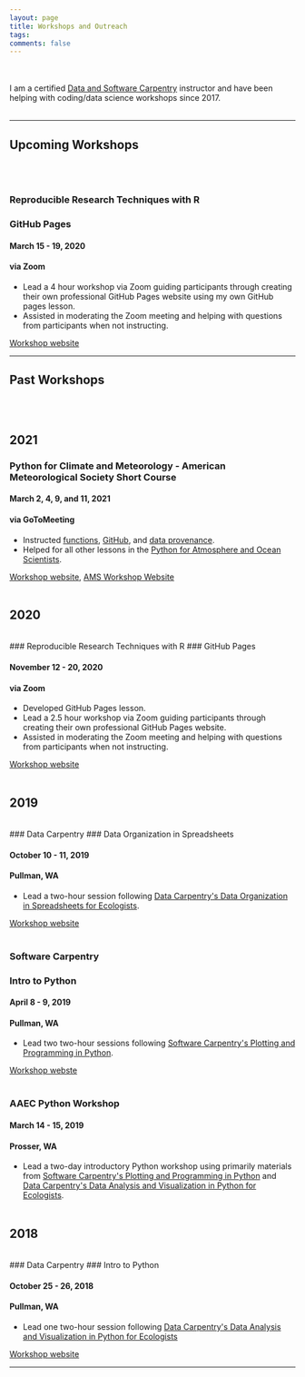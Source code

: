 ```yaml
---
layout: page
title: Workshops and Outreach
tags:
comments: false
---
```


<br><br>
I am a certified <a href = "https://carpentries.org/">Data and Software Carpentry</a> instructor and have been helping with coding/data science workshops since 2017.
<br><br>

---

## Upcoming Workshops
<br><br>
### Reproducible Research Techniques with R
### GitHub Pages

#### March 15 - 19, 2020
#### via Zoom

- Lead a 4 hour workshop via Zoom guiding participants through creating their own professional GitHub Pages website using my own GitHub pages lesson. 
- Assisted in moderating the Zoom meeting and helping with questions from participants when not instructing.

[Workshop website](https://cereo.wsu.edu/reproducible-r-workshop/)

---

## Past Workshops
<br><br>
## 2021


### Python for Climate and Meteorology - American Meteorological Society Short Course

#### March 2, 4, 9, and 11, 2021
#### via GoToMeeting

- Instructed [functions](https://carpentrieslab.github.io/python-aos-lesson/03-functions/index.html), [GitHub](https://carpentrieslab.github.io/python-aos-lesson/06-github/index.html), and [data provenance](https://carpentrieslab.github.io/python-aos-lesson/09-provenance/index.html).
- Helped for all other lessons in the [Python for Atmosphere and Ocean Scientists](https://carpentrieslab.github.io/python-aos-lesson/).

[Workshop website](https://damienirving.github.io/2021-03-02-ams/), [AMS Workshop Website](https://www.ametsoc.org/index.cfm/ams/education-careers/careers/professional-development/short-courses1/python-for-climate-and-meteorology/)
<br><br>

## 2020
<br>
### Reproducible Research Techniques with R 
### GitHub Pages

#### November 12 - 20, 2020
#### via Zoom

- Developed GitHub Pages lesson.
- Lead a 2.5 hour workshop via Zoom guiding participants through creating their own professional GitHub Pages website. 
- Assisted in moderating the Zoom meeting and helping with questions from participants when not instructing.

[Workshop website](https://cereo.wsu.edu/reproducible-r-workshop/)
<br><br>

## 2019
<br>
### Data Carpentry
### Data Organization in Spreadsheets

#### October 10 - 11, 2019
#### Pullman, WA
- Lead a two-hour session following [Data Carpentry's Data Organization in Spreadsheets for Ecologists](https://datacarpentry.org/spreadsheet-ecology-lesson/).

[Workshop website](https://mbrousil.github.io/2019-10-10-wsu/)
<br><br>

### Software Carpentry 
### Intro to Python

#### April 8 - 9, 2019
#### Pullman, WA
- Lead two two-hour sessions following [Software Carpentry's Plotting and Programming in Python](http://swcarpentry.github.io/python-novice-gapminder/).

[Workshop webste](https://mbrousil.github.io/2019-04-08-wsu/)
<br><br>

### AAEC Python Workshop

#### March 14 - 15, 2019
#### Prosser, WA
- Lead a two-day introductory Python workshop using primarily materials from [Software Carpentry's Plotting and Programming in Python](http://swcarpentry.github.io/python-novice-gapminder/) and [Data Carpentry's Data Analysis and Visualization in Python for Ecologists](https://datacarpentry.org/python-ecology-lesson/).
<br><br>

## 2018
<br>
### Data Carpentry
### Intro to Python

#### October 25 - 26, 2018
#### Pullman, WA
- Lead one two-hour session following [Data Carpentry's Data Analysis and Visualization in Python for Ecologists](https://datacarpentry.org/python-ecology-lesson/01-short-introduction-to-Python/index.html)

[Workshop website](https://mbrousil.github.io/2018-10-25-wsu/)

---
